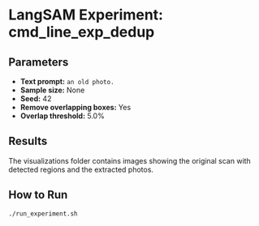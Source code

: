 # LangSAM Experiment: cmd_line_exp_dedup

## Parameters

- **Text prompt:** `an old photo.`
- **Sample size:** None
- **Seed:** 42
- **Remove overlapping boxes:** Yes
- **Overlap threshold:** 5.0%

## Results

The visualizations folder contains images showing the original scan with detected regions and the extracted photos.

## How to Run

```bash
./run_experiment.sh
```
